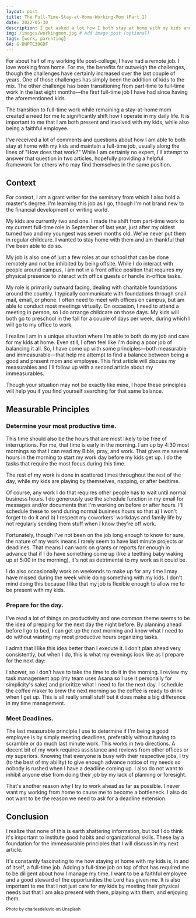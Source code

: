 ```yaml
---
layout: post
title: The Full-Time-Stay-at-Home-Working-Mom (Part 1)
date: 2022-05-30
description: I get asked a lot how I both stay at home with my kids and work full time from home. While I am not an expert and I do not do this perfectly, this is my attempt to answer how I try to be both a present mom and a good employee.
img: /images/workingmom.jpg # Add image post (optional)
tags: [work, parenting]
GA: G-DHPTC39GDF
---
```

For about half of my working life post-college, I have had a remote job. I love working from home. For me, the benefits far outweigh the challenges, though the challenges have certainly increased over the last couple of years. One of those challenges has simply been the addition of kids to the mix. The other challenge has been transitioning from part-time to full-time work in the last eight months—the first full-time job I have had since having the aforementioned kids. 

The transition to full-time work while remaining a stay-at-home mom created a need for me to significantly shift how I operate in my daily life. It is important to me that I am both present and involved with my kids, while also being a faithful employee.

I've received a lot of comments and questions about how I am able to both stay at home with my kids and maintain a full-time job, usually along the lines of "How does that work?" While I am certainly no expert, I'll attempt to answer that question in two articles, hopefully providing a helpful framework for others who may find themselves in the same position.

## Context

For context, I am a grant writer for the seminary from which I also hold a master's degree. I'm learning this job as I go, though I'm not brand new to the financial development or writing world. 

My kids are currently two and one. I made the shift from part-time work to my current full-time role in September of last year, just after my oldest turned two and my youngest was seven months old. We've never put them in regular childcare. I wanted to stay home with them and am thankful that I've been able to do so. 

My job is also one of just a few roles at our school that can be done remotely and not be inhibited by being offsite. While I do interact with people around campus, I am not in a front office position that requires my physical presence to interact with office guests or handle in-office tasks.

My role is primarily outward facing, dealing with charitable foundations around the country. I typically communicate with foundations through snail mail, email, or phone. I often need to meet with offices on campus, but am able to conduct most meetings virtually. On occasion, I need to attend a meeting in person, so I do arrange childcare on those days. My kids will both go to preschool in the fall for a couple of days per week, during which I will go to my office to work.

I realize I am in a unique situation where I'm able to both do my job and care for my kids at home. Even still, I often feel like I'm doing a poor job of balancing it all. So, I have come up with some principles—both measurable and immeasurable—that help me attempt to find a balance between being a good and present mom and employee. This first article will discuss my measurables and I'll follow up with a second article about my immeasurables.

Though your situation may not be exactly like mine, I hope these principles will help you if you find yourself searching for that same balance.

## Measurable Principles

### Determine your most productive time.

This time should also be the hours that are most likely to be free of interruptions. For me, that time is early in the morning. I am up by 4:30 most mornings so that I can read my Bible, pray, and work. That gives me several hours in the morning to start my work day before my kids get up. I do the tasks that require the most focus during this time.

The rest of my work is done in scattered times throughout the rest of the day, while my kids are playing by themselves, napping, or after bedtime. 

Of course, any work I do that requires other people has to wait until normal business hours. I do generously use the schedule function in my email for messages and/or documents that I'm working on before or after hours. I'll schedule these to send during normal business hours so that a) I won't forget to do it and b) I respect my coworkers' workdays and family life by not regularly sending them stuff when I know they're off work. 

Fortunately, though I've not been on the job long enough to know for sure, the nature of my work means I rarely seem to have last minute projects or deadlines. That means I can work on grants or reports far enough in advance that if I do have something come up (like a teething baby waking up at 5:00 in the morning), it's not as detrimental to my work as it could be. 

I do also occasionally work on weekends to make up for any time I may have missed during the week while doing something with my kids. I don't mind doing this because I like that my job is flexible enough to allow me to be present with my kids.

### Prepare for the day.

I've read a lot of things on productivity and one common theme seems to be the idea of prepping for the next day the night before. By planning ahead before I go to bed, I can get up the next morning and know what I need to do without wasting my most productive hours organizing tasks. 

I admit that I like this idea better than I execute it. I don't plan ahead very consistently, but when I do, this is what my evenings look like as I prepare for the next day:

I shower, so I don't have to take the time to do it in the morning. I review my task management app (my team uses Asana so I use it personally for simplicity's sake) and prioritize what I need to for the next day. I schedule the coffee maker to brew the next morning so the coffee is ready to drink when I get up. This is all really small stuff but it does make a big difference in my time management.

### Meet Deadlines.

The last measurable principle I use to determine if I'm being a good employee is by simply meeting deadlines, preferably without having to scramble or do much last minute work. This works in two directions. A decent bit of my work requires assistance and reviews from other offices or my superiors. Knowing that everyone is busy with their respective jobs, I try (to the best of my ability) to give enough advance notice of my needs so nobody is rushed when I have a deadline coming up. I also do not want to inhibit anyone else from doing their job by my lack of planning or foresight. 

That's another reason why I try to work ahead as far as possible. I never want my working from home to cause me to become a bottleneck. I also do not want to be the reason we need to ask for a deadline extension. 

## Conclusion

I realize that none of this is earth shattering information, but but I do think it's important to institute good habits and organizational skills. These lay a foundation for the immeasurable principles that I will discuss in my next article.

It's constantly fascinating to me how staying at home with my kids is, in and of itself, a full-time job. Adding a full-time job on top of that has required me to be diligent about how I manage my time. I want to be a faithful employee and a good steward of the opportunities the Lord has given me. It is also important to me that I not just care for my kids by meeting their physical needs but that I am also present with them, playing with them, and enjoying them.


<sub> Photo by charlesdeluvio on Unsplash </sub>


